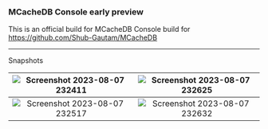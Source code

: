 
### MCacheDB Console early preview
This is an official build for MCacheDB Console build for
https://github.com/Shub-Gautam/MCacheDB


----
Snapshots

|![Screenshot 2023-08-07 232411](https://github.com/Shub-Gautam/MCacheDB-Console/assets/72097846/223eee0f-a70c-4efd-8fb4-16c63ee11887) | ![Screenshot 2023-08-07 232625](https://github.com/Shub-Gautam/MCacheDB-Console/assets/72097846/4b8c7ff3-0704-4b54-803b-912c4be741d7)|
|:--:|:--:|
| ![Screenshot 2023-08-07 232517](https://github.com/Shub-Gautam/MCacheDB-Console/assets/72097846/bd5b737c-6671-45d8-9357-5b85c8a2fd03) |![Screenshot 2023-08-07 232632](https://github.com/Shub-Gautam/MCacheDB-Console/assets/72097846/d7b6f6d3-7448-4580-b4e3-e2217ce5b222)|






